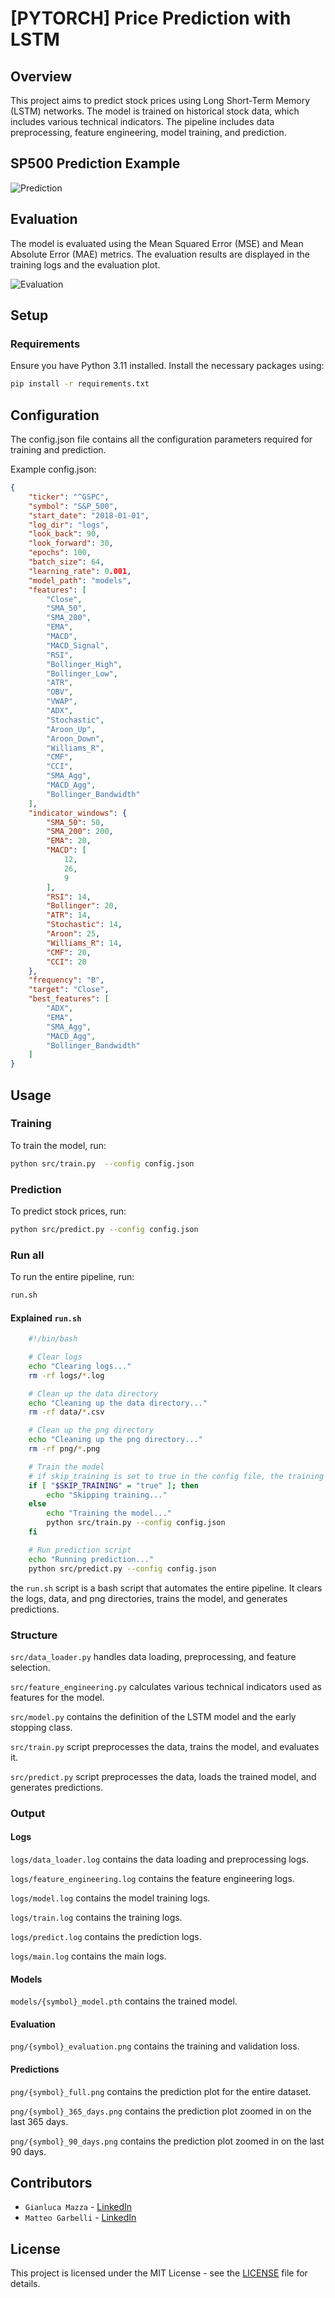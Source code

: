 # [PYTORCH] Price Prediction with LSTM

## Overview

This project aims to predict stock prices using Long Short-Term Memory (LSTM) networks.
The model is trained on historical stock data, which includes various technical indicators.
The pipeline includes data preprocessing, feature engineering, model training, and prediction.

## SP500 Prediction Example

![Prediction](static/S&P_500_365_days.png)

## Evaluation

The model is evaluated using the Mean Squared Error (MSE) and Mean Absolute Error (MAE) metrics.
The evaluation results are displayed in the training logs and the evaluation plot.

![Evaluation](static/S&P_500_evaluation.png)

## Setup

### Requirements

Ensure you have Python 3.11 installed. Install the necessary packages using:

```bash
pip install -r requirements.txt
```

## Configuration

The config.json file contains all the configuration parameters required for training and prediction.

Example config.json:

```json
{
    "ticker": "^GSPC",
    "symbol": "S&P_500",
    "start_date": "2018-01-01",
    "log_dir": "logs",
    "look_back": 90,
    "look_forward": 30,
    "epochs": 100,
    "batch_size": 64,
    "learning_rate": 0.001,
    "model_path": "models",
    "features": [
        "Close",
        "SMA_50",
        "SMA_200",
        "EMA",
        "MACD",
        "MACD_Signal",
        "RSI",
        "Bollinger_High",
        "Bollinger_Low",
        "ATR",
        "OBV",
        "VWAP",
        "ADX",
        "Stochastic",
        "Aroon_Up",
        "Aroon_Down",
        "Williams_R",
        "CMF",
        "CCI",
        "SMA_Agg",
        "MACD_Agg",
        "Bollinger_Bandwidth"
    ],
    "indicator_windows": {
        "SMA_50": 50,
        "SMA_200": 200,
        "EMA": 20,
        "MACD": [
            12,
            26,
            9
        ],
        "RSI": 14,
        "Bollinger": 20,
        "ATR": 14,
        "Stochastic": 14,
        "Aroon": 25,
        "Williams_R": 14,
        "CMF": 20,
        "CCI": 20
    },
    "frequency": "B",
    "target": "Close",
    "best_features": [
        "ADX",
        "EMA",
        "SMA_Agg",
        "MACD_Agg",
        "Bollinger_Bandwidth"
    ]
}
```

## Usage

### Training

To train the model, run:

```bash
python src/train.py  --config config.json
```

### Prediction

To predict stock prices, run:

```bash
python src/predict.py --config config.json
```

### Run all

To run the entire pipeline, run:

```bash
run.sh
```

#### Explained `run.sh`

```bash
    #!/bin/bash

    # Clear logs
    echo "Clearing logs..."
    rm -rf logs/*.log

    # Clean up the data directory
    echo "Cleaning up the data directory..."
    rm -rf data/*.csv

    # Clean up the png directory
    echo "Cleaning up the png directory..."
    rm -rf png/*.png

    # Train the model
    # if skip_training is set to true in the config file, the training will be skipped
    if [ "$SKIP_TRAINING" = "true" ]; then
        echo "Skipping training..."
    else
        echo "Training the model..."
        python src/train.py --config config.json
    fi

    # Run prediction script
    echo "Running prediction..."
    python src/predict.py --config config.json

```

the `run.sh` script is a bash script that automates the entire pipeline. It clears the logs, data, and png directories, trains the model, and generates predictions.

### Structure

`src/data_loader.py` handles data loading, preprocessing, and feature selection.

`src/feature_engineering.py` calculates various technical indicators used as features for the model.

`src/model.py` contains the definition of the LSTM model and the early stopping class.

`src/train.py` script preprocesses the data, trains the model, and evaluates it.

`src/predict.py` script preprocesses the data, loads the trained model, and generates predictions.

### Output

#### Logs

`logs/data_loader.log` contains the data loading and preprocessing logs.

`logs/feature_engineering.log` contains the feature engineering logs.

`logs/model.log` contains the model training logs.

`logs/train.log` contains the training logs.

`logs/predict.log` contains the prediction logs.

`logs/main.log` contains the main logs.

#### Models

`models/{symbol}_model.pth` contains the trained model.

#### Evaluation

`png/{symbol}_evaluation.png` contains the training and validation loss.

#### Predictions

`png/{symbol}_full.png` contains the prediction plot for the entire dataset.

`png/{symbol}_365_days.png` contains the prediction plot zoomed in on the last 365 days.

`png/{symbol}_90_days.png` contains the prediction plot zoomed in on the last 90 days.

## Contributors

- `Gianluca Mazza` - [LinkedIn](https://www.linkedin.com/in/gianlucamazza/)
- `Matteo Garbelli` - [LinkedIn](https://www.linkedin.com/in/matteo-garbelli-1a0bb3b1/)

## License

This project is licensed under the MIT License - see the [LICENSE](LICENSE) file for details.
